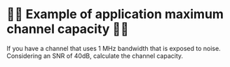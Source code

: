 # 🧑‍💻 Example of application maximum channel capacity 🧑‍💻

If you have a channel that uses 1 MHz bandwidth that is exposed to noise. Considering an SNR of 40dB, calculate the channel capacity.